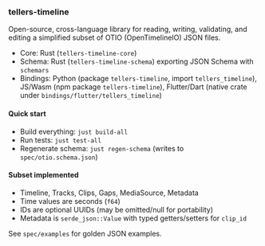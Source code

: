 ### tellers-timeline

Open-source, cross-language library for reading, writing, validating, and editing a simplified subset of OTIO (OpenTimelineIO) JSON files.

- Core: Rust (`tellers-timeline-core`)
- Schema: Rust (`tellers-timeline-schema`) exporting JSON Schema with `schemars`
- Bindings: Python (package `tellers-timeline`, import `tellers_timeline`), JS/Wasm (npm package `tellers-timeline`), Flutter/Dart (native crate under `bindings/flutter/tellers_timeline`)

#### Quick start
- Build everything: `just build-all`
- Run tests: `just test-all`
- Regenerate schema: `just regen-schema` (writes to `spec/otio.schema.json`)

#### Subset implemented
- Timeline, Tracks, Clips, Gaps, MediaSource, Metadata
- Time values are seconds (`f64`)
- IDs are optional UUIDs (may be omitted/null for portability)
- Metadata is `serde_json::Value` with typed getters/setters for `clip_id`

See `spec/examples` for golden JSON examples.
